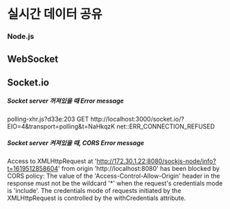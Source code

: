 # 실시간 데이터 공유



### Node.js





## WebSocket







## Socket.io







##### Socket server 꺼져있을 때 Error message

polling-xhr.js?d33e:203 GET http://localhost:3000/socket.io/?EIO=4&transport=polling&t=NaHkqzK net::ERR_CONNECTION_REFUSED



##### Socket server 켜져있을 때, CORS Error message

Access to XMLHttpRequest at 'http://172.30.1.22:8080/sockjs-node/info?t=1619512858604' from origin 'http://localhost:8080' has been blocked by CORS policy: The value of the 'Access-Control-Allow-Origin' header in the response must not be the wildcard '*' when the request's credentials mode is 'include'. The credentials mode of requests initiated by the XMLHttpRequest is controlled by the withCredentials attribute.